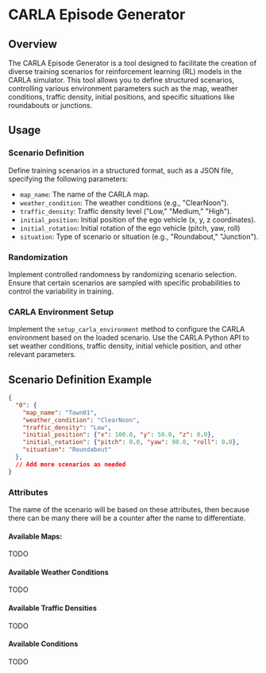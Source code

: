 # CARLA Episode Generator

## Overview

The CARLA Episode Generator is a tool designed to facilitate the creation of diverse training scenarios for reinforcement learning (RL) models in the CARLA simulator. This tool allows you to define structured scenarios, controlling various environment parameters such as the map, weather conditions, traffic density, initial positions, and specific situations like roundabouts or junctions.

## Usage

### Scenario Definition

Define training scenarios in a structured format, such as a JSON file, specifying the following parameters:

- `map_name`: The name of the CARLA map.
- `weather_condition`: The weather conditions (e.g., "ClearNoon").
- `traffic_density`: Traffic density level ("Low," "Medium," "High").
- `initial_position`: Initial position of the ego vehicle (x, y, z coordinates).
- `initial_rotation`: Initial rotation of the ego vehicle (pitch, yaw, roll)
- `situation`: Type of scenario or situation (e.g., "Roundabout," "Junction").

### Randomization

Implement controlled randomness by randomizing scenario selection. Ensure that certain scenarios are sampled with specific probabilities to control the variability in training.

### CARLA Environment Setup

Implement the `setup_carla_environment` method to configure the CARLA environment based on the loaded scenario. Use the CARLA Python API to set weather conditions, traffic density, initial vehicle position, and other relevant parameters.

## Scenario Definition Example

```json
{
  "0": {
    "map_name": "Town01",
    "weather_condition": "ClearNoon",
    "traffic_density": "Low",
    "initial_position": {"x": 100.0, "y": 50.0, "z": 0.0},
    "initial_rotation": {"pitch": 0.0, "yaw": 90.0, "roll": 0.0},
    "situation": "Roundabout"
  },
  // Add more scenarios as needed
}
```

### Attributes

The name of the scenario will be based on these attributes, then because there can be many there will be a counter after the name to differentiate.

#### Available Maps:

TODO

#### Available Weather Conditions

TODO

#### Available Traffic Densities

TODO

#### Available Conditions

TODO
